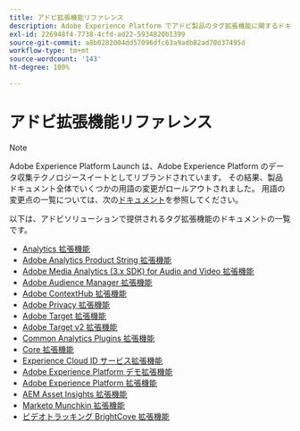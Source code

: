 ```yaml
---
title: アドビ拡張機能リファレンス
description: Adobe Experience Platform でアドビ製品のタグ拡張機能に関するドキュメントを見つけます。
exl-id: 226948f4-7738-4cfd-ad22-5934820b1399
source-git-commit: a8b0282004dd57096dfc63a9adb82ad70d37495d
workflow-type: tm+mt
source-wordcount: '143'
ht-degree: 100%

---
```


# アドビ拡張機能リファレンス

>[!NOTE]
>
>Adobe Experience Platform Launch は、Adobe Experience Platform のデータ収集テクノロジースイートとしてリブランドされています。 その結果、製品ドキュメント全体でいくつかの用語の変更がロールアウトされました。 用語の変更点の一覧については、次の[ドキュメント](../../term-updates.md)を参照してください。

以下は、アドビソリューションで提供されるタグ拡張機能のドキュメントの一覧です。

* [Analytics 拡張機能](analytics/overview.md)
* [Adobe Analytics Product String 拡張機能](product-string/overview.md)
* [Adobe Media Analytics (3.x SDK) for Audio and Video 拡張機能](media-analytics-3x/overview.md)
* [Adobe Audience Manager 拡張機能](./audience-manager/overview.md)
* [Adobe ContextHub 拡張機能](./contexthub/overview.md)
* [Adobe Privacy 拡張機能](./privacy/overview.md)
* [Adobe Target 拡張機能](target/overview.md)
* [Adobe Target v2 拡張機能](target-v2/overview.md)
* [Common Analytics Plugins 拡張機能](plugins/overview.md)
* [Core 拡張機能](core/overview.md)
* [Experience Cloud ID サービス拡張機能](id-service/overview.md)
* [Adobe Experience Platform デモ拡張機能](./platform-demo/overview.md)
* [Adobe Experience Platform 拡張機能](sdk/overview.md)
* [AEM Asset Insights 拡張機能](asset-insights/overview.md)
* [Marketo Munchkin 拡張機能](marketo/overview.md)
* [ビデオトラッキング BrightCove 拡張機能](brightcove/overview.md)

<!--  previously empty parent topic. -->
